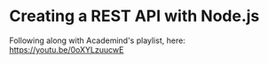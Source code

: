 # Creating a REST API with Node.js

Following along with Academind's playlist, here: https://youtu.be/0oXYLzuucwE
